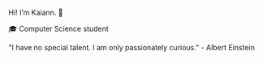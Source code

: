 Hi! I’m Kaiann. 👋 

🎓 Computer Science student

"I have no special talent. I am only passionately curious." - Albert Einstein
